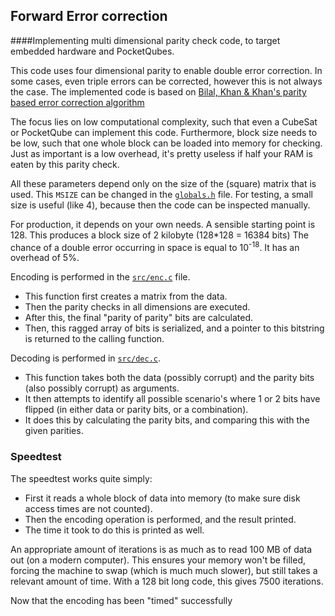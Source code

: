 ## Forward Error correction
####Implementing multi dimensional parity check code, to target embedded hardware and PocketQubes.

This code uses four dimensional parity to enable double error correction.
In some cases, even triple errors can be corrected, however this is not always the case.
The implemented code is based on [Bilal, Khan & Khan's parity based error correction algorithm](http://eecs.ucf.edu/~skhan/Publications/Download/YBilal-2013-ICOSST.pdf)

The focus lies on low computational complexity, such that even a CubeSat or PocketQube can implement this code.
Furthermore, block size needs to be low, such that one whole block can be loaded into memory for checking.
Just as important is a low overhead, it's pretty useless if half your RAM is eaten by this parity check.

All these parameters depend only on the size of the (square) matrix that is used.
This `MSIZE` can be changed in the [`globals.h`](src/globals.h) file.
For testing, a small size is useful (like 4), because then the code can be inspected manually.

For production, it depends on your own needs.
A sensible starting point is 128.
This produces a block size of 2 kilobyte (128*128 = 16384 bits)
The chance of a double error occurring in space is equal to 10<sup>-18</sup>.
It has an overhead of 5\%. 

Encoding is performed in the [`src/enc.c`](src/enc.c) file.
* This function first creates a matrix from the data. 
* Then the parity checks in all dimensions are executed.
* After this, the final "parity of parity" bits are calculated.
* Then, this ragged array of bits is serialized, and a pointer to this bitstring is returned to the calling function.

Decoding is performed in [`src/dec.c`](src/dec.c). 
* This function takes both the data (possibly corrupt) and the parity bits (also possibly corrupt) as arguments.
* It then attempts to identify all possible scenario's where 1 or 2 bits have flipped (in either data or parity bits, or a combination).
* It does this by calculating the parity bits, and comparing this with the given parities.

### Speedtest
The speedtest works quite simply: 
* First it reads a whole block of data into memory (to make sure disk access times are not counted).
* Then the encoding operation is performed, and the result printed.
* The time it took to do this is printed as well.

An appropriate amount of iterations is as much as to read 100 MB of data out (on a modern computer). 
This ensures your memory won't be filled, forcing the machine to swap (which is much much slower), 
but still takes a relevant amount of time. With a 128 bit long code, this gives 7500 iterations.

Now that the encoding has been "timed" successfully

